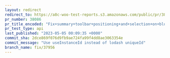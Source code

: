 ```yaml
---
layout: redirect
redirect_to: https://a8c-woo-test-reports.s3.amazonaws.com/public/pr/38086/api/index.html
pr_number: 38086
pr_title_encoded: "Fix+summary+toolbar+positioning+and+selection+on+blur"
pr_test_type: api
last_published: "2023-05-05 00:09:35 +0000"
commit_sha: 2dce869f076d9fb9ae724fa99f4dd8ae3063354e
commit_message: "Use useInstanceId instead of lodash uniqueId"
branch_name: fix/37956
---
```

